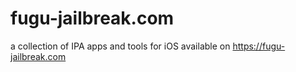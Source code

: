 # fugu-jailbreak.com
a collection of IPA apps and tools for iOS available on <a href="https://fugu-jailbreak.com">https://fugu-jailbreak.com</a>
